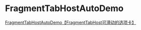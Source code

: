 # FragmentTabHostAutoDemo
[FragmentTabHostAutoDemo【FragmentTabHost可滑动的选项卡】](http://www.cnblogs.com/whycxb/p/7788124.html)
